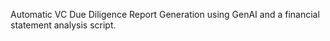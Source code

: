 Automatic VC Due Diligence Report Generation using GenAI and a financial statement analysis script.

